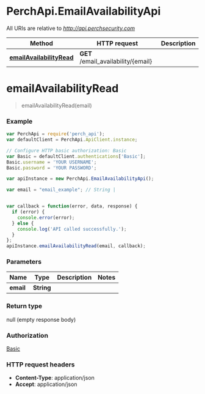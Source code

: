# PerchApi.EmailAvailabilityApi

All URIs are relative to *http://api.perchsecurity.com*

Method | HTTP request | Description
------------- | ------------- | -------------
[**emailAvailabilityRead**](EmailAvailabilityApi.md#emailAvailabilityRead) | **GET** /email_availability/{email} | 


<a name="emailAvailabilityRead"></a>
# **emailAvailabilityRead**
> emailAvailabilityRead(email)





### Example
```javascript
var PerchApi = require('perch_api');
var defaultClient = PerchApi.ApiClient.instance;

// Configure HTTP basic authorization: Basic
var Basic = defaultClient.authentications['Basic'];
Basic.username = 'YOUR USERNAME';
Basic.password = 'YOUR PASSWORD';

var apiInstance = new PerchApi.EmailAvailabilityApi();

var email = "email_example"; // String | 


var callback = function(error, data, response) {
  if (error) {
    console.error(error);
  } else {
    console.log('API called successfully.');
  }
};
apiInstance.emailAvailabilityRead(email, callback);
```

### Parameters

Name | Type | Description  | Notes
------------- | ------------- | ------------- | -------------
 **email** | **String**|  | 

### Return type

null (empty response body)

### Authorization

[Basic](../README.md#Basic)

### HTTP request headers

 - **Content-Type**: application/json
 - **Accept**: application/json

